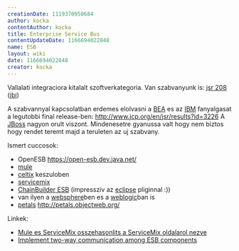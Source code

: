 ```yaml
---
creationDate: 1119370950684 
author: kocka 
contentAuthor: kocka 
title: Enterprise Service Bus 
contentUpdateDate: 1166694022848 
name: ESB 
layout: wiki 
date: 1166694022848 
creator: kocka 
---
```

Vallalati integraciora kitalalt szoftverkategoria. Van szabvanyunk is: [jsr 208](http://www.jcp.org/en/jsr/detail?id=208) ([jbi](JBI.html))

A szabvannyal kapcsolatban erdemes elolvasni a [BEA](bea.html) es az [IBM](IBM.html) fanyalgasat a legutobbi final release-ben: http://www.jcp.org/en/jsr/results?id=3226 A [JBoss](jboss.html) nagyon orult viszont. Mindenesetre gyanussa valt hogy nem biztos hogy rendet teremt majd a teruleten az uj szabvany.

Ismert cuccosok:

*   OpenESB https://open-esb.dev.java.net/
*   [mule](mule.html)
*   [celtix](celtix.html) keszuloben
*   [servicemix](servicemix.html)
*   [ChainBuilder ESB](http://chainforge.net/) (impressziv az [eclipse](Eclipse.html) pliginnal :))
*   van ilyen a [websphere](Websphere.html)ben es a [weblogic](weblogic.html)ban is
*   [petals](Missing.html) http://petals.objectweb.org/



Linkek:
*   [Mule es ServiceMix osszehasonlits a ServiceMix oldalarol nezve](http://docs.codehaus.org/display/SM/How+does+ServiceMix+compare+to+Mule)
*   [Implement two-way communication among ESB components](http://www.javaworld.com/javaworld/jw-09-2006/jw-0904-jbi_p.html)




